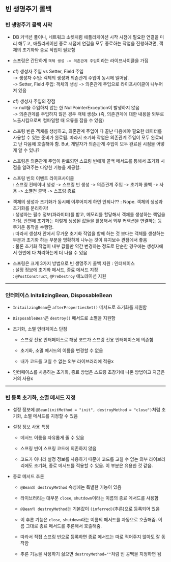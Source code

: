 ## 빈 생명주기 콜백

### 빈 생명주기 콜백 시작

- DB 커넥션 풀이나, 네트워크 소켓처럼 애플리케이션 시작 시점에 필요한 연결을 미리 해두고, 애플리케이션 종료 시점에 연결을 모두 종료하는 작업을 진행하려면, 객체의 초기화와 종료 작업이 필요함

- 스프링은 간단하게 `객체 생성 -> 의존관계 주입`이라는 라이프사이클을 가짐

- cf) 생성자 주입 vs Setter, Field 주입<br/>
-> 생성자 주입: 객체의 생성과 의존관계 주입이 동시에 일어남. <br/>
-> Setter, Field 주입: 객체의 생성 -> 의존관계 주입으로 라이프사이클이 나누어져 있음

- cf) 생성자 주입의 장점<br/>
-> null을 주입하지 않는 한 NullPointerException이 발생하지 않음<br/>
-> 의존관계를 주입하지 않은 경우 객체 생성x (즉, 의존관계에 대한 내용을 외부로 노출시킴으로써 컴파일할 때 오류를 잡을 수 있음)

- 스프링 빈은 객체를 생성하고, 의존관계 주입이 다 끝난 다음에야 필요한 데이터를 사용할 수 있는 준비가 완료됨. 따라서 초기화 작업은 의존관계 주입이 모두 완료되고 난 다음에 호출해야 함. But, 개발자가 의존관계 주입이 모두 완료된 시점을 어떻게 알 수 있나?

- 스프링은 의존관계 주입이 완료되면 스프링 빈에게 콜백 메서드를 통해서 초기화 시점을 알려주는 다양한 기능을 제공함.

- 스프링 빈의 이벤트 라이프사이클<br/>
: 스프링 컨테이너 생성 -> 스프링 빈 생성 -> 의존관계 주입 -> 초기화 콜백 -> 사용 -> 소멸전 콜백 -> 스프링 종료

- 객체의 생성과 초기화가 동시에 이루어지게 하면 안되나??
: Nope. 객체의 생성과 초기화를 분리하자!<br/>
: 생성자는 필수 정보(파라미터)를 받고, 메모리를 할당해서 객체를 생성하는 책임을 가짐. 반면에 초기화는 이렇게 생성된 값들을 활용해서 외부 커넥션을 연결하는 등 무거운 동작을 수행함.<br/>
: 따라서 생성자 안에서 무거운 초기화 작업을 함께 하는 것 보다는 객체를 생성하는 부분과 초기화 하는 부분을 명확하게 나누는 것이 유지보수 관점에서 좋음<br/>
: 물론 초기화 작업이 내부 값들만 약간 변경하는 정도로 단순한 경우에는 생성자에서 한번에 다 처리하는게 더 나을 수 있음

- 스프링은 크게 3가지 방법으로 빈 생명주기 콜백 지원
: 인터페이스<br/>
: 설정 정보에 초기화 메서드, 종료 메서드 지정<br/>
: `@PostConstruct`, `@PreDestroy` 애노테이션 지원

---

### 인터페이스 InitalizingBean, DisposableBean

- `InitailzingBean`은 `afterPropertiesSet()` 메서드로 초기화를 지원함

- `DisposableBean`은 `destroy()` 메서드로 소멸을 지원함

- 초기화, 소멸 인터페이스 단점

  - 스프링 전용 인터페이스로 해당 코드가 스프링 전용 인터페이스에 의존함

  - 초기화, 소멸 메서드의 이름을 변경할 수 없음

  - 내가 코드를 고칠 수 없는 외부 라이브러리에 적용x

- 인터페이스를 사용하는 초기화, 종료 방법은 스프링 초창기에 나온 방법이고 지금은 거의 사용x

---

### 빈 등록 초기화, 소멸 메서드 지정

- 설정 정보에 `@Bean(initMethod = "init", destroyMethod = "close")`처럼 초기화, 소멸 메서드를 지정할 수 있음

- 설정 정보 사용 특징

    - 메서드 이름을 자유롭게 줄 수 있음

    - 스프링 빈이 스프링 코드에 의존하지 않음

    - 코드가 아니라 설정 정보를 사용하기 때문에 코드를 고칠 수 없는 외부 라이브러리에도 초기화, 종료 메서드를 적용할 수 있음. 이 부분은 유용한 것 같음.

- 종료 메서드 추론

    - `@Bean의 destroyMethod` 속성에는 특별한 기능이 있음

    - 라이브러리는 대부분 `close`, `shutdown`이라는 이름의 종료 메서드를 사용함

    - `@Bean의 destroyMethod`는 기본값이 `(inferred)`(추론)으로 등록되어 있음

    - 이 추론 기능은 `close`, `shutdown`라는 이름의 메서드를 자동으로 호출해줌. 이름 그대로 종료 메서드를 추론해서 호출해줌.

    - 따라서 직접 스프링 빈으로 등록하면 종료 메서드는 따로 적어주지 않아도 잘 동작함

    - 추론 기능을 사용하기 싫으면 `destroyMethod=""`처럼 빈 공백을 지정하면 됨